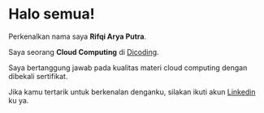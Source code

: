 # Halo semua! 

Perkenalkan nama saya **Rifqi Arya Putra**.<br>

Saya seorang **Cloud Computing** di [Dicoding](https://www.dicoding.com/).<br>

Saya bertanggung jawab pada kualitas materi cloud computing dengan dibekali sertifikat.<br>

Jika kamu tertarik untuk berkenalan denganku, silakan ikuti akun [Linkedin](https://www.linkedin.com/in/rifqi-arya-putra-113483329/) ku ya.

